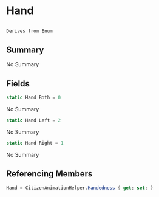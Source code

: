 # Hand

## 
```c#
Derives from Enum
```

## Summary

No Summary
## Fields

```c#
static Hand Both = 0
```
No Summary
```c#
static Hand Left = 2
```
No Summary
```c#
static Hand Right = 1
```
No Summary
## Referencing Members

```c#
Hand = CitizenAnimationHelper.Handedness { get; set; } 
```
